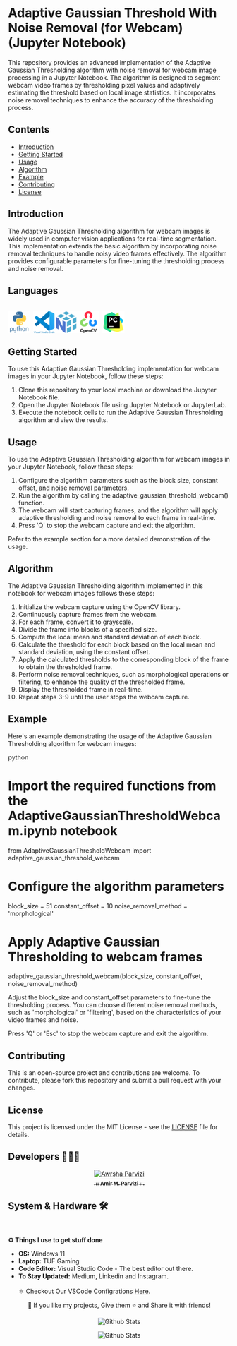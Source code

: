 # Adaptive Gaussian Threshold With Noise Removal (for Webcam) (Jupyter Notebook)

This repository provides an advanced implementation of the Adaptive Gaussian Thresholding algorithm with noise removal for webcam image processing in a Jupyter Notebook. The algorithm is designed to segment webcam video frames by thresholding pixel values and adaptively estimating the threshold based on local image statistics. It incorporates noise removal techniques to enhance the accuracy of the thresholding process.

## Contents

- [Introduction](#introduction)
- [Getting Started](#getting-started)
- [Usage](#usage)
- [Algorithm](#algorithm)
- [Example](#example)
- [Contributing](#contributing)
- [License](#license)

## Introduction

The Adaptive Gaussian Thresholding algorithm for webcam images is widely used in computer vision applications for real-time segmentation. This implementation extends the basic algorithm by incorporating noise removal techniques to handle noisy video frames effectively. The algorithm provides configurable parameters for fine-tuning the thresholding process and noise removal.

## Languages  
<code>
<img align="center" src="https://github.com/devicons/devicon/blob/v2.15.1/icons/python/python-original-wordmark.svg" width="50" height="50" /> <img align="center" src="https://github.com/devicons/devicon/blob/v2.15.1/icons/vscode/vscode-original-wordmark.svg" width="50" height="50"/><img align="center" src="https://github.com/devicons/devicon/blob/v2.15.1/icons/numpy/numpy-original.svg" width="50" height="50"/><img align="center" src="https://github.com/devicons/devicon/blob/v2.15.1/icons/opencv/opencv-original-wordmark.svg" width="50" height="50" /> <img align="center" src="https://github.com/devicons/devicon/blob/v2.15.1/icons/pycharm/pycharm-original.svg" width="50" height="50"/>
</code>

## Getting Started

To use this Adaptive Gaussian Thresholding implementation for webcam images in your Jupyter Notebook, follow these steps:

1. Clone this repository to your local machine or download the Jupyter Notebook file.
1. Open the Jupyter Notebook file using Jupyter Notebook or JupyterLab.
1. Execute the notebook cells to run the Adaptive Gaussian Thresholding algorithm and view the results.

## Usage

To use the Adaptive Gaussian Thresholding algorithm for webcam images in your Jupyter Notebook, follow these steps:

1. Configure the algorithm parameters such as the block size, constant offset, and noise removal parameters.
1. Run the algorithm by calling the adaptive_gaussian_threshold_webcam() function.
1. The webcam will start capturing frames, and the algorithm will apply adaptive thresholding and noise removal to each frame in real-time.
1. Press 'Q' to stop the webcam capture and exit the algorithm.

Refer to the example section for a more detailed demonstration of the usage.

## Algorithm

The Adaptive Gaussian Thresholding algorithm implemented in this notebook for webcam images follows these steps:

1. Initialize the webcam capture using the OpenCV library.
1. Continuously capture frames from the webcam.
1. For each frame, convert it to grayscale.
1. Divide the frame into blocks of a specified size.
1. Compute the local mean and standard deviation of each block.
1. Calculate the threshold for each block based on the local mean and standard deviation, using the constant offset.
1. Apply the calculated thresholds to the corresponding block of the frame to obtain the thresholded frame.
1. Perform noise removal techniques, such as morphological operations or filtering, to enhance the quality of the thresholded frame.
1. Display the thresholded frame in real-time.
1. Repeat steps 3-9 until the user stops the webcam capture.

## Example

Here's an example demonstrating the usage of the Adaptive Gaussian Thresholding algorithm for webcam images:

python
# Import the required functions from the AdaptiveGaussianThresholdWebcam.ipynb notebook
from AdaptiveGaussianThresholdWebcam import adaptive_gaussian_threshold_webcam

# Configure the algorithm parameters
block_size = 51
constant_offset = 10
noise_removal_method = 'morphological'

# Apply Adaptive Gaussian Thresholding to webcam frames
adaptive_gaussian_threshold_webcam(block_size, constant_offset, noise_removal_method)


Adjust the block_size and constant_offset parameters to fine-tune the thresholding process. You can choose different noise removal methods, such as 'morphological' or 'filtering', based on the characteristics of your video frames and noise.

Press 'Q' or 'Esc' to stop the webcam capture and exit the algorithm.

## Contributing

This is an open-source project and contributions are welcome. To contribute, please fork this repository and submit a pull request with your changes.

## License

This project is licensed under the MIT License - see the [LICENSE](LICENSE) file for details.

## Developers 👨🏻‍💻
<p align="center">
<a href="https://github.com/Awrsha"><img src="https://avatars.githubusercontent.com/u/89135083?v=4" width="100;" alt="Awrsha Parvizi"/><br /><sub><b>.:: Amir M. Parvizi ::.</b></sub></a>
</p>

## System & Hardware 🛠  
<br> <summary><b>⚙️ Things I use to get stuff done</b></summary> <ul> <li><b>OS:</b> Windows 11</li> <li><b>Laptop: </b>TUF Gaming</li> <li><b>Code Editor:</b> Visual Studio Code - The best editor out there.</li> <li><b>To Stay Updated:</b> Medium, Linkedin and Instagram.</li> <br /> ⚛️ Checkout Our VSCode Configrations <a href="">Here</a>. </ul> <p align="center">💙 If you like my projects, Give them ⭐ and Share it with friends!</p></p><p align="center"><img height="27" src="https://raw.githubusercontent.com/mayhemantt/mayhemantt/Update/svg/Bottom.svg" alt="Github Stats" /></p>

<p align="center">
<img src="https://raw.githubusercontent.com/mayhemantt/mayhemantt/Update/svg/Bottom.svg" alt="Github Stats" />
</p>